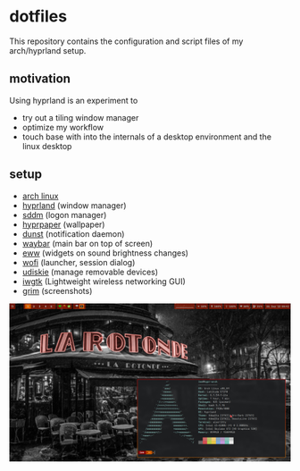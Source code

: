 # dotfiles
This repository contains the configuration and script files of my arch/hyprland setup.

## motivation
Using hyprland is an experiment to
 * try out a tiling window manager
 * optimize my workflow
 * touch base with into the internals of a desktop environment and the linux desktop

## setup
 * [arch linux](https://archlinux.org/)
 * [hyprland](https://github.com/hyprwm/Hyprland) (window manager)
 * [sddm](https://github.com/sddm/sddm) (logon manager)
 * [hyprpaper]() (wallpaper)
 * [dunst](https://github.com/dunst-project/dunst) (notification daemon)
 * [waybar](https://github.com/Alexays/Waybar) (main bar on top of screen)
 * [eww](https://github.com/elkowar/eww) (widgets on sound brightness changes)
 * [wofi](https://hg.sr.ht/~scoopta/wofi) (launcher, session dialog)
 * [udiskie](https://github.com/coldfix/udiskie) (manage removable devices)
 * [iwgtk](https://github.com/J-Lentz/iwgtk) (Lightweight wireless networking GUI)
 * [grim](https://github.com/emersion/grim) (screenshots)

<img src="https://github.com/mutoroglin/dotfiles/blob/main/Pictures/screenshots/system_info.png" height="auto" width="auto"/>

